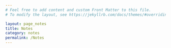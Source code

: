 ```yaml
---
# Feel free to add content and custom Front Matter to this file.
# To modify the layout, see https://jekyllrb.com/docs/themes/#overriding-theme-defaults

layout: page_notes
title: Notes
category: notes
permalink: /Notes
---
```





